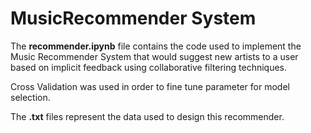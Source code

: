 # MusicRecommender System

The **recommender.ipynb** file contains the code used to implement the Music Recommender System that would suggest new artists to a user based on implicit feedback using collaborative filtering techniques.   

Cross Validation was used in order to fine tune parameter for model selection.  

The **.txt** files represent the data used to design this recommender.
